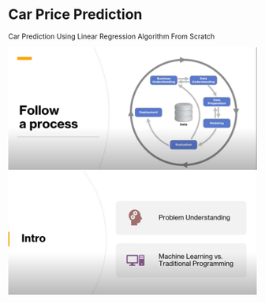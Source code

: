 # Car Price Prediction
Car Prediction Using Linear Regression Algorithm From Scratch


<img src="imgs/fifth.png" width="1000"/>



<img src="imgs/sixth.png" width="1000"/>
